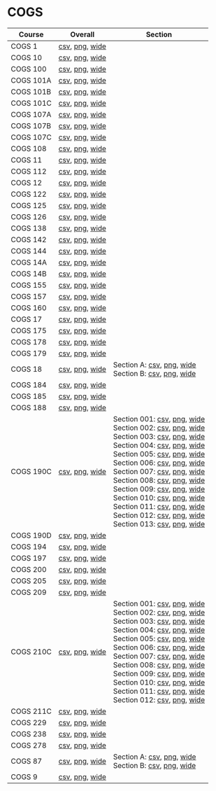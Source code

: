 # COGS

| Course | Overall | Section |
| ------ | ------- | ------- |
| COGS 1 | [csv](https://github.com/UCSD-Historical-Enrollment-Data/2024Spring/blob/main/overall/COGS%201.csv), [png](https://raw.githubusercontent.com/UCSD-Historical-Enrollment-Data/2024Spring/main/plot_overall/COGS%201.png), [wide](https://raw.githubusercontent.com/UCSD-Historical-Enrollment-Data/2024Spring/main/plot_overall_wide/COGS%201.png) |  |
| COGS 10 | [csv](https://github.com/UCSD-Historical-Enrollment-Data/2024Spring/blob/main/overall/COGS%2010.csv), [png](https://raw.githubusercontent.com/UCSD-Historical-Enrollment-Data/2024Spring/main/plot_overall/COGS%2010.png), [wide](https://raw.githubusercontent.com/UCSD-Historical-Enrollment-Data/2024Spring/main/plot_overall_wide/COGS%2010.png) |  |
| COGS 100 | [csv](https://github.com/UCSD-Historical-Enrollment-Data/2024Spring/blob/main/overall/COGS%20100.csv), [png](https://raw.githubusercontent.com/UCSD-Historical-Enrollment-Data/2024Spring/main/plot_overall/COGS%20100.png), [wide](https://raw.githubusercontent.com/UCSD-Historical-Enrollment-Data/2024Spring/main/plot_overall_wide/COGS%20100.png) |  |
| COGS 101A | [csv](https://github.com/UCSD-Historical-Enrollment-Data/2024Spring/blob/main/overall/COGS%20101A.csv), [png](https://raw.githubusercontent.com/UCSD-Historical-Enrollment-Data/2024Spring/main/plot_overall/COGS%20101A.png), [wide](https://raw.githubusercontent.com/UCSD-Historical-Enrollment-Data/2024Spring/main/plot_overall_wide/COGS%20101A.png) |  |
| COGS 101B | [csv](https://github.com/UCSD-Historical-Enrollment-Data/2024Spring/blob/main/overall/COGS%20101B.csv), [png](https://raw.githubusercontent.com/UCSD-Historical-Enrollment-Data/2024Spring/main/plot_overall/COGS%20101B.png), [wide](https://raw.githubusercontent.com/UCSD-Historical-Enrollment-Data/2024Spring/main/plot_overall_wide/COGS%20101B.png) |  |
| COGS 101C | [csv](https://github.com/UCSD-Historical-Enrollment-Data/2024Spring/blob/main/overall/COGS%20101C.csv), [png](https://raw.githubusercontent.com/UCSD-Historical-Enrollment-Data/2024Spring/main/plot_overall/COGS%20101C.png), [wide](https://raw.githubusercontent.com/UCSD-Historical-Enrollment-Data/2024Spring/main/plot_overall_wide/COGS%20101C.png) |  |
| COGS 107A | [csv](https://github.com/UCSD-Historical-Enrollment-Data/2024Spring/blob/main/overall/COGS%20107A.csv), [png](https://raw.githubusercontent.com/UCSD-Historical-Enrollment-Data/2024Spring/main/plot_overall/COGS%20107A.png), [wide](https://raw.githubusercontent.com/UCSD-Historical-Enrollment-Data/2024Spring/main/plot_overall_wide/COGS%20107A.png) |  |
| COGS 107B | [csv](https://github.com/UCSD-Historical-Enrollment-Data/2024Spring/blob/main/overall/COGS%20107B.csv), [png](https://raw.githubusercontent.com/UCSD-Historical-Enrollment-Data/2024Spring/main/plot_overall/COGS%20107B.png), [wide](https://raw.githubusercontent.com/UCSD-Historical-Enrollment-Data/2024Spring/main/plot_overall_wide/COGS%20107B.png) |  |
| COGS 107C | [csv](https://github.com/UCSD-Historical-Enrollment-Data/2024Spring/blob/main/overall/COGS%20107C.csv), [png](https://raw.githubusercontent.com/UCSD-Historical-Enrollment-Data/2024Spring/main/plot_overall/COGS%20107C.png), [wide](https://raw.githubusercontent.com/UCSD-Historical-Enrollment-Data/2024Spring/main/plot_overall_wide/COGS%20107C.png) |  |
| COGS 108 | [csv](https://github.com/UCSD-Historical-Enrollment-Data/2024Spring/blob/main/overall/COGS%20108.csv), [png](https://raw.githubusercontent.com/UCSD-Historical-Enrollment-Data/2024Spring/main/plot_overall/COGS%20108.png), [wide](https://raw.githubusercontent.com/UCSD-Historical-Enrollment-Data/2024Spring/main/plot_overall_wide/COGS%20108.png) |  |
| COGS 11 | [csv](https://github.com/UCSD-Historical-Enrollment-Data/2024Spring/blob/main/overall/COGS%2011.csv), [png](https://raw.githubusercontent.com/UCSD-Historical-Enrollment-Data/2024Spring/main/plot_overall/COGS%2011.png), [wide](https://raw.githubusercontent.com/UCSD-Historical-Enrollment-Data/2024Spring/main/plot_overall_wide/COGS%2011.png) |  |
| COGS 112 | [csv](https://github.com/UCSD-Historical-Enrollment-Data/2024Spring/blob/main/overall/COGS%20112.csv), [png](https://raw.githubusercontent.com/UCSD-Historical-Enrollment-Data/2024Spring/main/plot_overall/COGS%20112.png), [wide](https://raw.githubusercontent.com/UCSD-Historical-Enrollment-Data/2024Spring/main/plot_overall_wide/COGS%20112.png) |  |
| COGS 12 | [csv](https://github.com/UCSD-Historical-Enrollment-Data/2024Spring/blob/main/overall/COGS%2012.csv), [png](https://raw.githubusercontent.com/UCSD-Historical-Enrollment-Data/2024Spring/main/plot_overall/COGS%2012.png), [wide](https://raw.githubusercontent.com/UCSD-Historical-Enrollment-Data/2024Spring/main/plot_overall_wide/COGS%2012.png) |  |
| COGS 122 | [csv](https://github.com/UCSD-Historical-Enrollment-Data/2024Spring/blob/main/overall/COGS%20122.csv), [png](https://raw.githubusercontent.com/UCSD-Historical-Enrollment-Data/2024Spring/main/plot_overall/COGS%20122.png), [wide](https://raw.githubusercontent.com/UCSD-Historical-Enrollment-Data/2024Spring/main/plot_overall_wide/COGS%20122.png) |  |
| COGS 125 | [csv](https://github.com/UCSD-Historical-Enrollment-Data/2024Spring/blob/main/overall/COGS%20125.csv), [png](https://raw.githubusercontent.com/UCSD-Historical-Enrollment-Data/2024Spring/main/plot_overall/COGS%20125.png), [wide](https://raw.githubusercontent.com/UCSD-Historical-Enrollment-Data/2024Spring/main/plot_overall_wide/COGS%20125.png) |  |
| COGS 126 | [csv](https://github.com/UCSD-Historical-Enrollment-Data/2024Spring/blob/main/overall/COGS%20126.csv), [png](https://raw.githubusercontent.com/UCSD-Historical-Enrollment-Data/2024Spring/main/plot_overall/COGS%20126.png), [wide](https://raw.githubusercontent.com/UCSD-Historical-Enrollment-Data/2024Spring/main/plot_overall_wide/COGS%20126.png) |  |
| COGS 138 | [csv](https://github.com/UCSD-Historical-Enrollment-Data/2024Spring/blob/main/overall/COGS%20138.csv), [png](https://raw.githubusercontent.com/UCSD-Historical-Enrollment-Data/2024Spring/main/plot_overall/COGS%20138.png), [wide](https://raw.githubusercontent.com/UCSD-Historical-Enrollment-Data/2024Spring/main/plot_overall_wide/COGS%20138.png) |  |
| COGS 142 | [csv](https://github.com/UCSD-Historical-Enrollment-Data/2024Spring/blob/main/overall/COGS%20142.csv), [png](https://raw.githubusercontent.com/UCSD-Historical-Enrollment-Data/2024Spring/main/plot_overall/COGS%20142.png), [wide](https://raw.githubusercontent.com/UCSD-Historical-Enrollment-Data/2024Spring/main/plot_overall_wide/COGS%20142.png) |  |
| COGS 144 | [csv](https://github.com/UCSD-Historical-Enrollment-Data/2024Spring/blob/main/overall/COGS%20144.csv), [png](https://raw.githubusercontent.com/UCSD-Historical-Enrollment-Data/2024Spring/main/plot_overall/COGS%20144.png), [wide](https://raw.githubusercontent.com/UCSD-Historical-Enrollment-Data/2024Spring/main/plot_overall_wide/COGS%20144.png) |  |
| COGS 14A | [csv](https://github.com/UCSD-Historical-Enrollment-Data/2024Spring/blob/main/overall/COGS%2014A.csv), [png](https://raw.githubusercontent.com/UCSD-Historical-Enrollment-Data/2024Spring/main/plot_overall/COGS%2014A.png), [wide](https://raw.githubusercontent.com/UCSD-Historical-Enrollment-Data/2024Spring/main/plot_overall_wide/COGS%2014A.png) |  |
| COGS 14B | [csv](https://github.com/UCSD-Historical-Enrollment-Data/2024Spring/blob/main/overall/COGS%2014B.csv), [png](https://raw.githubusercontent.com/UCSD-Historical-Enrollment-Data/2024Spring/main/plot_overall/COGS%2014B.png), [wide](https://raw.githubusercontent.com/UCSD-Historical-Enrollment-Data/2024Spring/main/plot_overall_wide/COGS%2014B.png) |  |
| COGS 155 | [csv](https://github.com/UCSD-Historical-Enrollment-Data/2024Spring/blob/main/overall/COGS%20155.csv), [png](https://raw.githubusercontent.com/UCSD-Historical-Enrollment-Data/2024Spring/main/plot_overall/COGS%20155.png), [wide](https://raw.githubusercontent.com/UCSD-Historical-Enrollment-Data/2024Spring/main/plot_overall_wide/COGS%20155.png) |  |
| COGS 157 | [csv](https://github.com/UCSD-Historical-Enrollment-Data/2024Spring/blob/main/overall/COGS%20157.csv), [png](https://raw.githubusercontent.com/UCSD-Historical-Enrollment-Data/2024Spring/main/plot_overall/COGS%20157.png), [wide](https://raw.githubusercontent.com/UCSD-Historical-Enrollment-Data/2024Spring/main/plot_overall_wide/COGS%20157.png) |  |
| COGS 160 | [csv](https://github.com/UCSD-Historical-Enrollment-Data/2024Spring/blob/main/overall/COGS%20160.csv), [png](https://raw.githubusercontent.com/UCSD-Historical-Enrollment-Data/2024Spring/main/plot_overall/COGS%20160.png), [wide](https://raw.githubusercontent.com/UCSD-Historical-Enrollment-Data/2024Spring/main/plot_overall_wide/COGS%20160.png) |  |
| COGS 17 | [csv](https://github.com/UCSD-Historical-Enrollment-Data/2024Spring/blob/main/overall/COGS%2017.csv), [png](https://raw.githubusercontent.com/UCSD-Historical-Enrollment-Data/2024Spring/main/plot_overall/COGS%2017.png), [wide](https://raw.githubusercontent.com/UCSD-Historical-Enrollment-Data/2024Spring/main/plot_overall_wide/COGS%2017.png) |  |
| COGS 175 | [csv](https://github.com/UCSD-Historical-Enrollment-Data/2024Spring/blob/main/overall/COGS%20175.csv), [png](https://raw.githubusercontent.com/UCSD-Historical-Enrollment-Data/2024Spring/main/plot_overall/COGS%20175.png), [wide](https://raw.githubusercontent.com/UCSD-Historical-Enrollment-Data/2024Spring/main/plot_overall_wide/COGS%20175.png) |  |
| COGS 178 | [csv](https://github.com/UCSD-Historical-Enrollment-Data/2024Spring/blob/main/overall/COGS%20178.csv), [png](https://raw.githubusercontent.com/UCSD-Historical-Enrollment-Data/2024Spring/main/plot_overall/COGS%20178.png), [wide](https://raw.githubusercontent.com/UCSD-Historical-Enrollment-Data/2024Spring/main/plot_overall_wide/COGS%20178.png) |  |
| COGS 179 | [csv](https://github.com/UCSD-Historical-Enrollment-Data/2024Spring/blob/main/overall/COGS%20179.csv), [png](https://raw.githubusercontent.com/UCSD-Historical-Enrollment-Data/2024Spring/main/plot_overall/COGS%20179.png), [wide](https://raw.githubusercontent.com/UCSD-Historical-Enrollment-Data/2024Spring/main/plot_overall_wide/COGS%20179.png) |  |
| COGS 18 | [csv](https://github.com/UCSD-Historical-Enrollment-Data/2024Spring/blob/main/overall/COGS%2018.csv), [png](https://raw.githubusercontent.com/UCSD-Historical-Enrollment-Data/2024Spring/main/plot_overall/COGS%2018.png), [wide](https://raw.githubusercontent.com/UCSD-Historical-Enrollment-Data/2024Spring/main/plot_overall_wide/COGS%2018.png) | Section A: [csv](https://github.com/UCSD-Historical-Enrollment-Data/2024Spring/blob/main/section/COGS%2018_A.csv), [png](https://raw.githubusercontent.com/UCSD-Historical-Enrollment-Data/2024Spring/main/plot_section/COGS%2018_A.png), [wide](https://raw.githubusercontent.com/UCSD-Historical-Enrollment-Data/2024Spring/main/plot_section_wide/COGS%2018_A.png)<br>Section B: [csv](https://github.com/UCSD-Historical-Enrollment-Data/2024Spring/blob/main/section/COGS%2018_B.csv), [png](https://raw.githubusercontent.com/UCSD-Historical-Enrollment-Data/2024Spring/main/plot_section/COGS%2018_B.png), [wide](https://raw.githubusercontent.com/UCSD-Historical-Enrollment-Data/2024Spring/main/plot_section_wide/COGS%2018_B.png) |
| COGS 184 | [csv](https://github.com/UCSD-Historical-Enrollment-Data/2024Spring/blob/main/overall/COGS%20184.csv), [png](https://raw.githubusercontent.com/UCSD-Historical-Enrollment-Data/2024Spring/main/plot_overall/COGS%20184.png), [wide](https://raw.githubusercontent.com/UCSD-Historical-Enrollment-Data/2024Spring/main/plot_overall_wide/COGS%20184.png) |  |
| COGS 185 | [csv](https://github.com/UCSD-Historical-Enrollment-Data/2024Spring/blob/main/overall/COGS%20185.csv), [png](https://raw.githubusercontent.com/UCSD-Historical-Enrollment-Data/2024Spring/main/plot_overall/COGS%20185.png), [wide](https://raw.githubusercontent.com/UCSD-Historical-Enrollment-Data/2024Spring/main/plot_overall_wide/COGS%20185.png) |  |
| COGS 188 | [csv](https://github.com/UCSD-Historical-Enrollment-Data/2024Spring/blob/main/overall/COGS%20188.csv), [png](https://raw.githubusercontent.com/UCSD-Historical-Enrollment-Data/2024Spring/main/plot_overall/COGS%20188.png), [wide](https://raw.githubusercontent.com/UCSD-Historical-Enrollment-Data/2024Spring/main/plot_overall_wide/COGS%20188.png) |  |
| COGS 190C | [csv](https://github.com/UCSD-Historical-Enrollment-Data/2024Spring/blob/main/overall/COGS%20190C.csv), [png](https://raw.githubusercontent.com/UCSD-Historical-Enrollment-Data/2024Spring/main/plot_overall/COGS%20190C.png), [wide](https://raw.githubusercontent.com/UCSD-Historical-Enrollment-Data/2024Spring/main/plot_overall_wide/COGS%20190C.png) | Section 001: [csv](https://github.com/UCSD-Historical-Enrollment-Data/2024Spring/blob/main/section/COGS%20190C_001.csv), [png](https://raw.githubusercontent.com/UCSD-Historical-Enrollment-Data/2024Spring/main/plot_section/COGS%20190C_001.png), [wide](https://raw.githubusercontent.com/UCSD-Historical-Enrollment-Data/2024Spring/main/plot_section_wide/COGS%20190C_001.png)<br>Section 002: [csv](https://github.com/UCSD-Historical-Enrollment-Data/2024Spring/blob/main/section/COGS%20190C_002.csv), [png](https://raw.githubusercontent.com/UCSD-Historical-Enrollment-Data/2024Spring/main/plot_section/COGS%20190C_002.png), [wide](https://raw.githubusercontent.com/UCSD-Historical-Enrollment-Data/2024Spring/main/plot_section_wide/COGS%20190C_002.png)<br>Section 003: [csv](https://github.com/UCSD-Historical-Enrollment-Data/2024Spring/blob/main/section/COGS%20190C_003.csv), [png](https://raw.githubusercontent.com/UCSD-Historical-Enrollment-Data/2024Spring/main/plot_section/COGS%20190C_003.png), [wide](https://raw.githubusercontent.com/UCSD-Historical-Enrollment-Data/2024Spring/main/plot_section_wide/COGS%20190C_003.png)<br>Section 004: [csv](https://github.com/UCSD-Historical-Enrollment-Data/2024Spring/blob/main/section/COGS%20190C_004.csv), [png](https://raw.githubusercontent.com/UCSD-Historical-Enrollment-Data/2024Spring/main/plot_section/COGS%20190C_004.png), [wide](https://raw.githubusercontent.com/UCSD-Historical-Enrollment-Data/2024Spring/main/plot_section_wide/COGS%20190C_004.png)<br>Section 005: [csv](https://github.com/UCSD-Historical-Enrollment-Data/2024Spring/blob/main/section/COGS%20190C_005.csv), [png](https://raw.githubusercontent.com/UCSD-Historical-Enrollment-Data/2024Spring/main/plot_section/COGS%20190C_005.png), [wide](https://raw.githubusercontent.com/UCSD-Historical-Enrollment-Data/2024Spring/main/plot_section_wide/COGS%20190C_005.png)<br>Section 006: [csv](https://github.com/UCSD-Historical-Enrollment-Data/2024Spring/blob/main/section/COGS%20190C_006.csv), [png](https://raw.githubusercontent.com/UCSD-Historical-Enrollment-Data/2024Spring/main/plot_section/COGS%20190C_006.png), [wide](https://raw.githubusercontent.com/UCSD-Historical-Enrollment-Data/2024Spring/main/plot_section_wide/COGS%20190C_006.png)<br>Section 007: [csv](https://github.com/UCSD-Historical-Enrollment-Data/2024Spring/blob/main/section/COGS%20190C_007.csv), [png](https://raw.githubusercontent.com/UCSD-Historical-Enrollment-Data/2024Spring/main/plot_section/COGS%20190C_007.png), [wide](https://raw.githubusercontent.com/UCSD-Historical-Enrollment-Data/2024Spring/main/plot_section_wide/COGS%20190C_007.png)<br>Section 008: [csv](https://github.com/UCSD-Historical-Enrollment-Data/2024Spring/blob/main/section/COGS%20190C_008.csv), [png](https://raw.githubusercontent.com/UCSD-Historical-Enrollment-Data/2024Spring/main/plot_section/COGS%20190C_008.png), [wide](https://raw.githubusercontent.com/UCSD-Historical-Enrollment-Data/2024Spring/main/plot_section_wide/COGS%20190C_008.png)<br>Section 009: [csv](https://github.com/UCSD-Historical-Enrollment-Data/2024Spring/blob/main/section/COGS%20190C_009.csv), [png](https://raw.githubusercontent.com/UCSD-Historical-Enrollment-Data/2024Spring/main/plot_section/COGS%20190C_009.png), [wide](https://raw.githubusercontent.com/UCSD-Historical-Enrollment-Data/2024Spring/main/plot_section_wide/COGS%20190C_009.png)<br>Section 010: [csv](https://github.com/UCSD-Historical-Enrollment-Data/2024Spring/blob/main/section/COGS%20190C_010.csv), [png](https://raw.githubusercontent.com/UCSD-Historical-Enrollment-Data/2024Spring/main/plot_section/COGS%20190C_010.png), [wide](https://raw.githubusercontent.com/UCSD-Historical-Enrollment-Data/2024Spring/main/plot_section_wide/COGS%20190C_010.png)<br>Section 011: [csv](https://github.com/UCSD-Historical-Enrollment-Data/2024Spring/blob/main/section/COGS%20190C_011.csv), [png](https://raw.githubusercontent.com/UCSD-Historical-Enrollment-Data/2024Spring/main/plot_section/COGS%20190C_011.png), [wide](https://raw.githubusercontent.com/UCSD-Historical-Enrollment-Data/2024Spring/main/plot_section_wide/COGS%20190C_011.png)<br>Section 012: [csv](https://github.com/UCSD-Historical-Enrollment-Data/2024Spring/blob/main/section/COGS%20190C_012.csv), [png](https://raw.githubusercontent.com/UCSD-Historical-Enrollment-Data/2024Spring/main/plot_section/COGS%20190C_012.png), [wide](https://raw.githubusercontent.com/UCSD-Historical-Enrollment-Data/2024Spring/main/plot_section_wide/COGS%20190C_012.png)<br>Section 013: [csv](https://github.com/UCSD-Historical-Enrollment-Data/2024Spring/blob/main/section/COGS%20190C_013.csv), [png](https://raw.githubusercontent.com/UCSD-Historical-Enrollment-Data/2024Spring/main/plot_section/COGS%20190C_013.png), [wide](https://raw.githubusercontent.com/UCSD-Historical-Enrollment-Data/2024Spring/main/plot_section_wide/COGS%20190C_013.png) |
| COGS 190D | [csv](https://github.com/UCSD-Historical-Enrollment-Data/2024Spring/blob/main/overall/COGS%20190D.csv), [png](https://raw.githubusercontent.com/UCSD-Historical-Enrollment-Data/2024Spring/main/plot_overall/COGS%20190D.png), [wide](https://raw.githubusercontent.com/UCSD-Historical-Enrollment-Data/2024Spring/main/plot_overall_wide/COGS%20190D.png) |  |
| COGS 194 | [csv](https://github.com/UCSD-Historical-Enrollment-Data/2024Spring/blob/main/overall/COGS%20194.csv), [png](https://raw.githubusercontent.com/UCSD-Historical-Enrollment-Data/2024Spring/main/plot_overall/COGS%20194.png), [wide](https://raw.githubusercontent.com/UCSD-Historical-Enrollment-Data/2024Spring/main/plot_overall_wide/COGS%20194.png) |  |
| COGS 197 | [csv](https://github.com/UCSD-Historical-Enrollment-Data/2024Spring/blob/main/overall/COGS%20197.csv), [png](https://raw.githubusercontent.com/UCSD-Historical-Enrollment-Data/2024Spring/main/plot_overall/COGS%20197.png), [wide](https://raw.githubusercontent.com/UCSD-Historical-Enrollment-Data/2024Spring/main/plot_overall_wide/COGS%20197.png) |  |
| COGS 200 | [csv](https://github.com/UCSD-Historical-Enrollment-Data/2024Spring/blob/main/overall/COGS%20200.csv), [png](https://raw.githubusercontent.com/UCSD-Historical-Enrollment-Data/2024Spring/main/plot_overall/COGS%20200.png), [wide](https://raw.githubusercontent.com/UCSD-Historical-Enrollment-Data/2024Spring/main/plot_overall_wide/COGS%20200.png) |  |
| COGS 205 | [csv](https://github.com/UCSD-Historical-Enrollment-Data/2024Spring/blob/main/overall/COGS%20205.csv), [png](https://raw.githubusercontent.com/UCSD-Historical-Enrollment-Data/2024Spring/main/plot_overall/COGS%20205.png), [wide](https://raw.githubusercontent.com/UCSD-Historical-Enrollment-Data/2024Spring/main/plot_overall_wide/COGS%20205.png) |  |
| COGS 209 | [csv](https://github.com/UCSD-Historical-Enrollment-Data/2024Spring/blob/main/overall/COGS%20209.csv), [png](https://raw.githubusercontent.com/UCSD-Historical-Enrollment-Data/2024Spring/main/plot_overall/COGS%20209.png), [wide](https://raw.githubusercontent.com/UCSD-Historical-Enrollment-Data/2024Spring/main/plot_overall_wide/COGS%20209.png) |  |
| COGS 210C | [csv](https://github.com/UCSD-Historical-Enrollment-Data/2024Spring/blob/main/overall/COGS%20210C.csv), [png](https://raw.githubusercontent.com/UCSD-Historical-Enrollment-Data/2024Spring/main/plot_overall/COGS%20210C.png), [wide](https://raw.githubusercontent.com/UCSD-Historical-Enrollment-Data/2024Spring/main/plot_overall_wide/COGS%20210C.png) | Section 001: [csv](https://github.com/UCSD-Historical-Enrollment-Data/2024Spring/blob/main/section/COGS%20210C_001.csv), [png](https://raw.githubusercontent.com/UCSD-Historical-Enrollment-Data/2024Spring/main/plot_section/COGS%20210C_001.png), [wide](https://raw.githubusercontent.com/UCSD-Historical-Enrollment-Data/2024Spring/main/plot_section_wide/COGS%20210C_001.png)<br>Section 002: [csv](https://github.com/UCSD-Historical-Enrollment-Data/2024Spring/blob/main/section/COGS%20210C_002.csv), [png](https://raw.githubusercontent.com/UCSD-Historical-Enrollment-Data/2024Spring/main/plot_section/COGS%20210C_002.png), [wide](https://raw.githubusercontent.com/UCSD-Historical-Enrollment-Data/2024Spring/main/plot_section_wide/COGS%20210C_002.png)<br>Section 003: [csv](https://github.com/UCSD-Historical-Enrollment-Data/2024Spring/blob/main/section/COGS%20210C_003.csv), [png](https://raw.githubusercontent.com/UCSD-Historical-Enrollment-Data/2024Spring/main/plot_section/COGS%20210C_003.png), [wide](https://raw.githubusercontent.com/UCSD-Historical-Enrollment-Data/2024Spring/main/plot_section_wide/COGS%20210C_003.png)<br>Section 004: [csv](https://github.com/UCSD-Historical-Enrollment-Data/2024Spring/blob/main/section/COGS%20210C_004.csv), [png](https://raw.githubusercontent.com/UCSD-Historical-Enrollment-Data/2024Spring/main/plot_section/COGS%20210C_004.png), [wide](https://raw.githubusercontent.com/UCSD-Historical-Enrollment-Data/2024Spring/main/plot_section_wide/COGS%20210C_004.png)<br>Section 005: [csv](https://github.com/UCSD-Historical-Enrollment-Data/2024Spring/blob/main/section/COGS%20210C_005.csv), [png](https://raw.githubusercontent.com/UCSD-Historical-Enrollment-Data/2024Spring/main/plot_section/COGS%20210C_005.png), [wide](https://raw.githubusercontent.com/UCSD-Historical-Enrollment-Data/2024Spring/main/plot_section_wide/COGS%20210C_005.png)<br>Section 006: [csv](https://github.com/UCSD-Historical-Enrollment-Data/2024Spring/blob/main/section/COGS%20210C_006.csv), [png](https://raw.githubusercontent.com/UCSD-Historical-Enrollment-Data/2024Spring/main/plot_section/COGS%20210C_006.png), [wide](https://raw.githubusercontent.com/UCSD-Historical-Enrollment-Data/2024Spring/main/plot_section_wide/COGS%20210C_006.png)<br>Section 007: [csv](https://github.com/UCSD-Historical-Enrollment-Data/2024Spring/blob/main/section/COGS%20210C_007.csv), [png](https://raw.githubusercontent.com/UCSD-Historical-Enrollment-Data/2024Spring/main/plot_section/COGS%20210C_007.png), [wide](https://raw.githubusercontent.com/UCSD-Historical-Enrollment-Data/2024Spring/main/plot_section_wide/COGS%20210C_007.png)<br>Section 008: [csv](https://github.com/UCSD-Historical-Enrollment-Data/2024Spring/blob/main/section/COGS%20210C_008.csv), [png](https://raw.githubusercontent.com/UCSD-Historical-Enrollment-Data/2024Spring/main/plot_section/COGS%20210C_008.png), [wide](https://raw.githubusercontent.com/UCSD-Historical-Enrollment-Data/2024Spring/main/plot_section_wide/COGS%20210C_008.png)<br>Section 009: [csv](https://github.com/UCSD-Historical-Enrollment-Data/2024Spring/blob/main/section/COGS%20210C_009.csv), [png](https://raw.githubusercontent.com/UCSD-Historical-Enrollment-Data/2024Spring/main/plot_section/COGS%20210C_009.png), [wide](https://raw.githubusercontent.com/UCSD-Historical-Enrollment-Data/2024Spring/main/plot_section_wide/COGS%20210C_009.png)<br>Section 010: [csv](https://github.com/UCSD-Historical-Enrollment-Data/2024Spring/blob/main/section/COGS%20210C_010.csv), [png](https://raw.githubusercontent.com/UCSD-Historical-Enrollment-Data/2024Spring/main/plot_section/COGS%20210C_010.png), [wide](https://raw.githubusercontent.com/UCSD-Historical-Enrollment-Data/2024Spring/main/plot_section_wide/COGS%20210C_010.png)<br>Section 011: [csv](https://github.com/UCSD-Historical-Enrollment-Data/2024Spring/blob/main/section/COGS%20210C_011.csv), [png](https://raw.githubusercontent.com/UCSD-Historical-Enrollment-Data/2024Spring/main/plot_section/COGS%20210C_011.png), [wide](https://raw.githubusercontent.com/UCSD-Historical-Enrollment-Data/2024Spring/main/plot_section_wide/COGS%20210C_011.png)<br>Section 012: [csv](https://github.com/UCSD-Historical-Enrollment-Data/2024Spring/blob/main/section/COGS%20210C_012.csv), [png](https://raw.githubusercontent.com/UCSD-Historical-Enrollment-Data/2024Spring/main/plot_section/COGS%20210C_012.png), [wide](https://raw.githubusercontent.com/UCSD-Historical-Enrollment-Data/2024Spring/main/plot_section_wide/COGS%20210C_012.png) |
| COGS 211C | [csv](https://github.com/UCSD-Historical-Enrollment-Data/2024Spring/blob/main/overall/COGS%20211C.csv), [png](https://raw.githubusercontent.com/UCSD-Historical-Enrollment-Data/2024Spring/main/plot_overall/COGS%20211C.png), [wide](https://raw.githubusercontent.com/UCSD-Historical-Enrollment-Data/2024Spring/main/plot_overall_wide/COGS%20211C.png) |  |
| COGS 229 | [csv](https://github.com/UCSD-Historical-Enrollment-Data/2024Spring/blob/main/overall/COGS%20229.csv), [png](https://raw.githubusercontent.com/UCSD-Historical-Enrollment-Data/2024Spring/main/plot_overall/COGS%20229.png), [wide](https://raw.githubusercontent.com/UCSD-Historical-Enrollment-Data/2024Spring/main/plot_overall_wide/COGS%20229.png) |  |
| COGS 238 | [csv](https://github.com/UCSD-Historical-Enrollment-Data/2024Spring/blob/main/overall/COGS%20238.csv), [png](https://raw.githubusercontent.com/UCSD-Historical-Enrollment-Data/2024Spring/main/plot_overall/COGS%20238.png), [wide](https://raw.githubusercontent.com/UCSD-Historical-Enrollment-Data/2024Spring/main/plot_overall_wide/COGS%20238.png) |  |
| COGS 278 | [csv](https://github.com/UCSD-Historical-Enrollment-Data/2024Spring/blob/main/overall/COGS%20278.csv), [png](https://raw.githubusercontent.com/UCSD-Historical-Enrollment-Data/2024Spring/main/plot_overall/COGS%20278.png), [wide](https://raw.githubusercontent.com/UCSD-Historical-Enrollment-Data/2024Spring/main/plot_overall_wide/COGS%20278.png) |  |
| COGS 87 | [csv](https://github.com/UCSD-Historical-Enrollment-Data/2024Spring/blob/main/overall/COGS%2087.csv), [png](https://raw.githubusercontent.com/UCSD-Historical-Enrollment-Data/2024Spring/main/plot_overall/COGS%2087.png), [wide](https://raw.githubusercontent.com/UCSD-Historical-Enrollment-Data/2024Spring/main/plot_overall_wide/COGS%2087.png) | Section A: [csv](https://github.com/UCSD-Historical-Enrollment-Data/2024Spring/blob/main/section/COGS%2087_A.csv), [png](https://raw.githubusercontent.com/UCSD-Historical-Enrollment-Data/2024Spring/main/plot_section/COGS%2087_A.png), [wide](https://raw.githubusercontent.com/UCSD-Historical-Enrollment-Data/2024Spring/main/plot_section_wide/COGS%2087_A.png)<br>Section B: [csv](https://github.com/UCSD-Historical-Enrollment-Data/2024Spring/blob/main/section/COGS%2087_B.csv), [png](https://raw.githubusercontent.com/UCSD-Historical-Enrollment-Data/2024Spring/main/plot_section/COGS%2087_B.png), [wide](https://raw.githubusercontent.com/UCSD-Historical-Enrollment-Data/2024Spring/main/plot_section_wide/COGS%2087_B.png) |
| COGS 9 | [csv](https://github.com/UCSD-Historical-Enrollment-Data/2024Spring/blob/main/overall/COGS%209.csv), [png](https://raw.githubusercontent.com/UCSD-Historical-Enrollment-Data/2024Spring/main/plot_overall/COGS%209.png), [wide](https://raw.githubusercontent.com/UCSD-Historical-Enrollment-Data/2024Spring/main/plot_overall_wide/COGS%209.png) |  |
